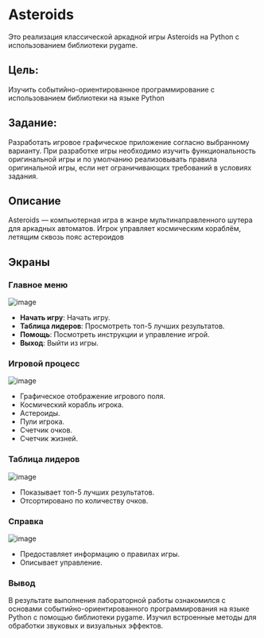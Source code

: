 # Asteroids

Это реализация классической аркадной игры Asteroids на Python с использованием библиотеки pygame. 

## Цель:
Изучить событийно-ориентированное программирование с использованием библиотеки на языке Python

## Задание:
Разработать игровое графическое приложение согласно выбранному варианту. При разработке игры необходимо изучить функциональность оригинальной игры и по умолчанию реализовывать правила оригинальной игры, если нет ограничивающих требований в условиях задания.


## Описание

Asteroids — компьютерная игра в жанре мультинаправленного шутера для аркадных автоматов. Игрок управляет космическим кораблём, летящим сквозь пояс астероидов
## Экраны

### Главное меню
![image](https://github.com/MCmandarin/ppois-2-2024/assets/115151742/4fd8c8ca-c76c-4d29-8266-f12edd3f1a5a)

- **Начать игру**: Начать игру.
- **Таблица лидеров**: Просмотреть топ-5 лучших результатов.
- **Помощь**: Посмотреть инструкции и управление игрой.
- **Выход**: Выйти из игры.

### Игровой процесс
![image](https://github.com/MCmandarin/ppois-2-2024/assets/115151742/efd9dbd6-5152-4c5e-8635-04084c904444)

- Графическое отображение игрового поля.
- Космический корабль игрока.
- Астероиды.
- Пули игрока.
- Счетчик очков.
- Счетчик жизней.

### Таблица лидеров
![image](https://github.com/MCmandarin/ppois-2-2024/assets/115151742/59218946-c60e-4e43-b6c4-d61d8556f192)

- Показывает топ-5 лучших результатов.
- Отсортировано по количеству очков.

### Справка
![image](https://github.com/MCmandarin/ppois-2-2024/assets/115151742/0afd831c-5be9-4bbd-890f-e0680d8e5489)

- Предоставляет информацию о правилах игры.
- Описывает управление.

### Вывод
В результате выполнения лабораторной работы ознакомился с основами событийно-ориентированного программирования на языке Python с помощью библиотеки pygame. Изучил встроенные методы для обработки звуковых и визуальных эффектов.

